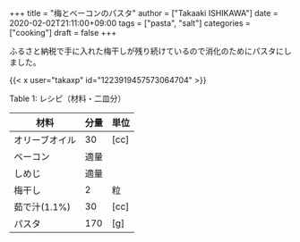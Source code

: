 +++
title = "梅とベーコンのパスタ"
author = ["Takaaki ISHIKAWA"]
date = 2020-02-02T21:11:00+09:00
tags = ["pasta", "salt"]
categories = ["cooking"]
draft = false
+++

ふるさと納税で手に入れた梅干しが残り続けているので消化のためにパスタにしました。  

{{< x user="takaxp" id="1223919457573064704" >}}  

<div class="table-caption">
  <span class="table-number">Table 1</span>:
  レシピ（材料・二皿分）
</div>

| 材料      | 分量 | 単位 |
|---------|----|----|
| オリーブオイル | 30  | [cc] |
| ベーコン  | 適量 |      |
| しめじ    | 適量 |      |
| 梅干し    | 2   | 粒   |
| 茹で汁(1.1%) | 30  | [cc] |
| パスタ    | 170 | [g]  |
